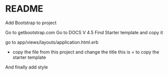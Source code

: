 # README

Add Bootstrap to project

Go to getbootstrap.com
Go to DOCS
V 4.5
Find Starter template and copy it

go to
app/views/layouts/application.html.erb

- copy the file from this project and change the title
  this is = to copy the starter template

And finally add style
